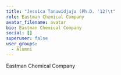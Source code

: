 ```yaml
---
title: "Jessica Tanuwidjaja (Ph.D. '12)\t"
role: Eastman Chemical Company
avatar_filename: avatar
bio: Eastman Chemical Company
social: []
superuser: false
user_groups:
  - Alumni
---
```

Eastman Chemical Company

